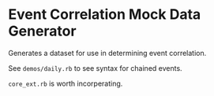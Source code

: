 # Event Correlation Mock Data Generator
Generates a dataset for use in determining event correlation.

See `demos/daily.rb` to see syntax for chained events. 

`core_ext.rb` is worth incorperating. 
